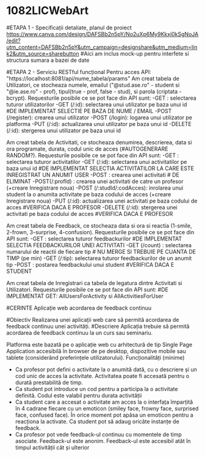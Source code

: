 # 1082LICWebArt

#ETAPA 1 -	Specificații detaliate, planul de proiect
https://www.canva.com/design/DAFSBb2n5pY/No2uXp6My9Kkxj0kSgNoJA/edit?utm_content=DAFSBb2n5pY&utm_campaign=designshare&utm_medium=link2&utm_source=sharebutton
#Aici am inclus mock-up pentru interfete si structura sumara a bazei de date

#ETAPA 2 -	Serviciu RESTful funcțional
Pentru acces API: "https://localhost:8081/api/nume_tabela/params"
Am creat tabela de Utilizatori, ce stocheaza numele, emailul ("@stud.ase.ro" - student si "@ie.ase.ro" - prof), tipul(true - prof, false -  stud),  si parola (criptata - bcrypt). Requesturile posibile ce se pot face din API sunt:
-GET : selectarea tuturor utilizatorilor
-GET (/:id): selectarea unui utilizator pe baza unui id       #DE IMPLEMENTAT SELECTIE PE BAZA DE NUME / EMAIL
-POST (/register): crearea unui utilizator 
-POST (/login): logarea unui utilizator pe platforma
-PUT (/:id): actualizarea unui utilizator pe baza unui id
-DELETE (/:id): stergerea unui utilizator pe baza unui id

Am creat tabela de Activitati, ce stocheaza denumirea, descrierea, data si ora programate, durata, codul unic de acces (#AUTOGENERARE RANDOM?). Requesturile posibile ce se pot face din API sunt:
-GET : selectarea tuturor activitatilor
-GET (/:id): selectarea unui activitatilor pe baza unui id    #DE IMPLEMENTAT SELECTIA ACTIVITATILOR LA CARE ESTE INREGISTRAT UN ANUMIT USER
-POST : crearea unei activitati     # DE ELIMINAT 
-POST(/:profId) : crearea unei activitati de catre un profesor (+creare Inregistrare noua)
-POST (/:studId/:codAcces): inrolarea unui student la o anumita activitate pe baza codului de acces  (+creare Inregistrare noua)
-PUT (/:id): actualizarea unei activitati pe baza codului de acces        #VERIFICA DACA E PROFESOR
-DELETE (/:id): stergerea unei activitati pe baza codului de acces        #VERIFICA DACA E PROFESOR

Am creat tabela de Feedback, ce stocheaza data si ora si reactia (1-smile, 2-frown, 3-surprise, 4-confusion). Requesturile posibile ce se pot face din API sunt:
-GET : selectarea tuturor feedbackurilor      #DE IMPLEMENTAT SELECTIA FEEDBACKURILOR UNEI ACTIVITATI
-GET (/count) : selectarea numarului de reactii de fiecare tip    # NU MERGE SI TREBUIE PE CUANTA DE TIMP (pe min)
-GET (/:tip): selectarea tuturor feedbackurilor de un anumit tip
-POST : postarea feedbackului unui student      #VERIFICA DACA E STUDENT

Am creat tabela de Inregistrari ca tabela de legatura dintre Activitati si Utilizatori. Requesturile posibile ce se pot face din API sunt:
#DE IMPLEMENTAT GET: AllUsersForActivity si AllActivitiesForUser

#CERINTE
Aplicație web acordarea de feedback continuu

#Obiectiv
Realizarea unei aplicații web care să permită acordarea de feedback continuu unei activități.
#Descriere
Aplicația trebuie să permită acordarea de feedback continuu la un curs sau seminariu.

Platforma este bazată pe o aplicație web cu arhitectură de tip Single Page Application accesibilă în browser de pe desktop, dispozitive mobile sau tablete (considerând preferințele utilizatorului).
Funcționalități (minime)
-	Ca profesor pot defini o activitate la o anumită dată, cu o descriere și un cod unic de acces la activitate. Activitatea poate fi accesată pentru o durată prestabilită de timp.
-	Ca student pot introduce un cod pentru a participa la o activitate definită. Codul este valabil pentru durata activității
-	Ca student care a accesat o activitate am acces la o interfața împarțită în 4 cadrane fiecare cu un emoticon (smiley face, frowny face, surprised face, confused face). În orice moment pot apăsa un emoticon pentru a reacționa la activate. Ca student pot să adaug oricâte instanțe de feedback.
-	Ca profesor pot vede feedback-ul continuu cu momentele de timp asociate. Feedback-ul este anonim. Feedback-ul este accesibil atât în timpul activității cât și ulterior


